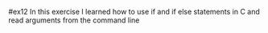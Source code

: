 #ex12
In this exercise I learned how to use if and if else statements in C and read arguments from the command line

